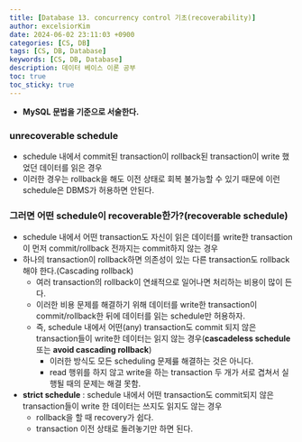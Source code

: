 ```yaml
---
title: [Database 13. concurrency control 기초(recoverability)]
author: excelsiorKim
date: 2024-06-02 23:11:03 +0900
categories: [CS, DB]
tags: [CS, DB, Database]
keywords: [CS, DB, Database]
description: 데이터 베이스 이론 공부
toc: true
toc_sticky: true
---
```


- **MySQL 문법을 기준으로 서술한다.**

### unrecoverable schedule

- schedule 내에서 commit된 transaction이 rollback된 transaction이 write 했었던 데이터를 읽은 경우
- 이러한 경우는 rollback을 해도 이전 상태로 회복 불가능할 수 있기 때문에 이런 schedule은 DBMS가 허용하면 안된다.

### 그러면 어떤 schedule이 recoverable한가?(recoverable schedule)

- schedule 내에서 어떤 transaction도 자신이 읽은 데이터를 write한 transaction이 먼저 commit/rollback 전까지는 commit하지 않는 경우
- 하나의 transaction이 rollback하면 의존성이 있는 다른 transaction도 rollback해야 한다.(Cascading rollback)
  - 여러 transaction의 rollback이 연쇄적으로 일어나면 처리하는 비용이 많이 든다.
  - 이러한 비용 문제를 해결하기 위해 데이터를 write한 transaction이 commit/rollback한 뒤에 데이터를 읽는 schedule만 허용하자.
  - 즉, schedule 내에서 어떤(any) transaction도 commit 되지 않은 transaction들이 write한 데이터는 읽지 않는 경우(**cascadeless schedule** 또는 **avoid cascading rollback**)
    - 이러한 방식도 모든 scheduling 문제릃 해결하는 것은 아니다.
    - read 행위를 하지 않고 write을 하는 transaction 두 개가 서로 겹쳐서 실행될 때의 문제는 해결 못함.
- **strict schedule** : schedule 내에서 어떤 transaction도 commit되지 않은 transaction들이 write 한 데이터는 쓰지도 읽지도 않는 경우
  - rollback을 할 때 recovery가 쉽다.
  - transaction 이전 상태로 돌려놓기만 하면 된다.
